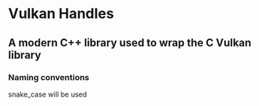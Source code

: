 # Vulkan Handles

## A modern C++ library used to wrap the C Vulkan library

### Naming conventions

snake_case will be used
